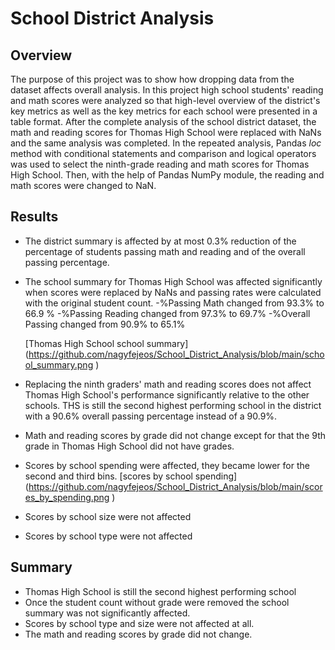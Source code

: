 # **School District Analysis**

## **Overview**
The purpose of this project was to show how dropping data from the dataset affects 
overall analysis. In this project high school students' reading and math scores were analyzed 
so that high-level overview of the district's key metrics as well as the key metrics for each
school were presented in a table format. After the complete analysis of the school district dataset,
the math and reading scores for Thomas High School were replaced with NaNs and the same analysis
was completed. In the repeated analysis, Pandas *loc* method with conditional statements
and comparison and logical operators was used to select the ninth-grade reading and math scores
for Thomas High School. Then, with the help of Pandas NumPy module, the reading and math scores
were changed to NaN.


## **Results**
- The district summary is affected by at most 0.3% reduction of the percentage of students passing 
  math and reading and of the overall passing percentage. 

- The school summary for Thomas High School was affected significantly when scores were
  replaced by NaNs and passing rates were calculated with the original student count.
  -%Passing Math changed    from 93.3% to 66.9 % 
  -%Passing Reading changed from 97.3% to 69.7% 
  -%Overall Passing changed from 90.9% to 65.1%
  
  [Thomas High School school summary] (https://github.com/nagyfejeos/School_District_Analysis/blob/main/school_summary.png )

- Replacing the ninth graders' math and reading scores does not affect Thomas
High School's performance significantly relative to the other schools. THS is 
still the second highest performing school in the district with a 90.6% overall
 passing percentage instead of a 90.9%. 


- Math and reading scores by grade did not change except for that the 9th grade 
  in Thomas High School did not have grades. 
  
- Scores by school spending were affected, they became lower for the second and third 
  bins.
 [scores by school spending] (https://github.com/nagyfejeos/School_District_Analysis/blob/main/scores_by_spending.png )
 
 - Scores by school size were not affected
 
 - Scores by school type were not affected


## **Summary**

- Thomas High School is still the second highest performing school
- Once the student count without grade were removed the school summary was not significantly
  affected.
- Scores by school type and size were not affected at all. 
- The math and reading scores by grade did not change.






 
